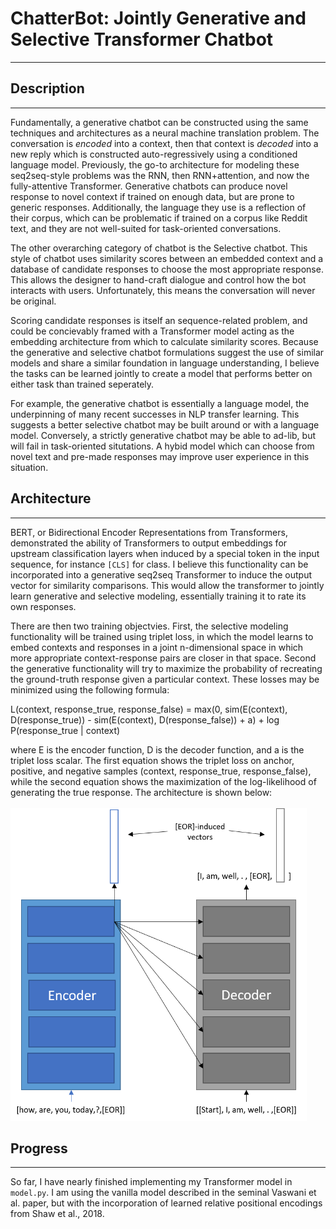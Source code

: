 # ChatterBot: Jointly Generative and Selective Transformer Chatbot
<hr>

## Description
<hr>

Fundamentally, a generative chatbot can be constructed using the same techniques and architectures as a neural machine translation problem. The conversation is *encoded* into a context, then that context is *decoded* into a new reply which is constructed auto-regressively using a conditioned language model. Previously, the go-to architecture for modeling these seq2seq-style problems was the RNN, then RNN+attention, and now the fully-attentive Transformer. Generative chatbots can produce novel response to novel context if trained on enough data, but are prone to generic responses. Additionally, the language they use is a reflection of their corpus, which can be problematic if trained on a corpus like Reddit text, and they are not well-suited for task-oriented conversations.

The other overarching category of chatbot is the Selective chatbot. This style of chatbot uses similarity scores between an embedded context and a database of candidate responses to choose the most appropriate response. This allows the designer to hand-craft dialogue and control how the bot interacts with users. Unfortunately, this means the conversation will never be original.

Scoring candidate responses is itself an sequence-related problem, and could be concievably framed with a Transformer model acting as the embedding architecture from which to calculate similarity scores. Because the generative and selective chatbot formulations suggest the use of similar models and share a similar foundation in language understanding, I believe the tasks can be learned jointly to create a model that performs better on either task than trained seperately. 

For example, the generative chatbot is essentially a language model, the underpinning of many recent successes in NLP transfer learning. This suggests a better selective chatbot may be built around or with a language model. Conversely, a strictly generative chatbot may be able to ad-lib, but will fail in task-oriented situtations. A hybid model which can choose from novel text and pre-made responses may improve user experience in this situation.

## Architecture
<hr>

BERT, or Bidirectional Encoder Representations from Transformers, demonstrated the ability of Transformers to output embeddings for upstream classification layers when induced by a special token in the input sequence, for instance ```[CLS]``` for class. I believe this functionality can be incorporated into a generative seq2seq Transformer to induce the output vector for similarity comparisons. This would allow the transformer to jointly learn generative and selective modeling, essentially training it to rate its own responses.

There are then two training objectvies. First, the selective modeling functionality will be trained using triplet loss, in which the model learns to embed contexts and responses in a joint n-dimensional space in which more appropriate context-response pairs are closer in that space. Second the generative functionality will try to maximize the probability of recreating the ground-truth response given a particular context. These losses may be minimized using the following formula:

L(context, response_true, response_false) = max(0, sim(E(context), D(response_true)) - sim(E(context), D(response_false)) + a) + log P(response_true | context)

where E is the encoder function, D is the decoder function, and a is the triplet loss scalar. The first equation shows the triplet loss on anchor, positive, and negative samples (context, response_true, response_false), while the second equation shows the maximization of the log-likelihood of generating the true response. The architecture is shown below:
<br><br>
<img src="readme_materials/architecture.png" height="500">
<br>

## Progress
<hr>

So far, I have nearly finished implementing my Transformer model in ```model.py```. I am using the vanilla model described in the seminal Vaswani et al. paper, but with the incorporation of learned relative positional encodings from Shaw et al., 2018. 
